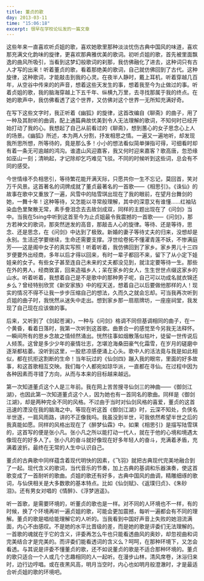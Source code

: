 ```yaml
---
title: 董贞的歌
day: 2013-03-11
time: "15:06:18"
excerpt: 很早在学校论坛发的一篇文章
---
```


这些年来一直喜欢听贞姐的歌，喜欢她歌里那种淡淡忧伤古典中国风的味道，喜欢那充满文化韵味的旋律，更喜欢那典雅优美的歌词。初听贞姐的歌，首先被里面飘逸的曲风所吸引，当看到这梦幻般歌词的刹那，我仿佛融化了进去，这种词只有古人才写的出来！听着董贞的歌，看着那绝美的歌词，自己就仿佛回到了古代。这种旋律，这种歌词，才能敲击到我的心灵。在夜半人静时，戴上耳机，听着穿越几百年，从空谷中传来的的声音，想着这些天发生的事，想着我至今为止做过的事。听着贞姐的歌，我的脑海穿越上下五千年、纵横九万里，去寻找那属于我的终点。在她的歌声中，我仿佛看透了这个世界，又仿佛对这个世界一无所知充满好奇。

在写下这些文字时，我正听着《幽狐》的旋律，这首改编自《聊斋》的曲子，用了一种及其耐听的曲调，配上通篇典故优美到令人无法理解的歌词，不知何时已经开始打动了我的心。我想起了自己从前看过的《聊斋》，想到蕙心的女子思念心上人的场景。《幽狐》所述，本为两人分割，抒发相思之情。一遍又一遍地听，却发现我所思所想，所等待的，竟是那么多！小小的想法看似简单弹指可得，可细看时却有着一条无可逾越的鸿沟。谁遣山风迎嘉客，我又何时迎来嘉客？歌高唐，忽恐缘如巫山一刻；清晌起，才记除却乞巧难见飞驳。不同的时候听到这些词，总会有不同的感受。

今世情缘不负相思引，等待繁花能开满天际，只愿共你一生不忘记，莫回首，笑对万千风景。这首著名的词牌成就了董贞最著名的一首歌——《相思引》。《诛仙》的故事在歌中又重放了一遍，风雪中的陆雪琪出现在了我的眼前，在望月台舞剑的她，一舞十年！这种等待，又怎能以寻常般理解，其中的深意又有谁懂……红袖玷染血色里聚散无常，素手誊泪念去去故剑成双，同样的主题出现在了《问剑》当中。当我在5sing中听到这首至今为止贞姐最令我震撼的一首歌——《问剑》，那方若神文的歌词，那突然迸发的高音，那敲击人心的旋律。等待、还是等待，思念、还是思念，在《问剑》中达到了极致。新婚的妻子等待丈夫的归来，没想却是永别。生活还学要继续，生命还需要支撑。浮世绘卷拓不懂濯青莲不妖，不惨满庭芳——这是阁中女子的真实写照！听着听着，我仿佛回到了家乡。家乡男儿十三四岁便要外出经商，多年以后才得以回来，有时一辈子都回不来，留下了从小定下娃娃亲的女子。有些女子甚至连自己未来的丈夫都没见到，就注定要等待一生。那些在外的男人，经商致富，回来造福乡人；呆在家乡的女人，生生世世点缀这家乡的山水。听着听着，我想着自己是不是歌中的那种男子呢，自己可以功成名就衣锦还乡么？曾经特别欣赏《新安家族》中的程天送，想着自己以后要做他那样的人！现实的情况不得不让我一步步压缩自己的想法，久而久之就会忘却。可当我再次听到贞姐的曲子时，我恍然从迷失中走出。想到家乡那一扇扇牌坊，一座座祠堂，我发现了自己现在应该做的事。

后来，又听到了《剑起苍澜》，一种与《问剑》格调不同但基调相同的曲子，在一个黄昏，看着日落时，我第一次听到这首歌。曲景合一的感觉至今另我无法释怀。一瞬间所有的思乡念故之情倾然涌出。恍然往事如烟散落似枯叶，徒留一世传说后人倾羡。这曾是多少少年的豪情壮志，怎堪沧海桑田豪气化霜雪，在岁月的磋磨中逐渐都枯萎。没听到这里，一股悲凉感便涌上心头。歌中人的活法竟与我是如此相似，都在抗拒这割断的生命！当年玩过的《仙剑四》蹦入我的眼帘，里面的好多故事，和这首歌相互交映。我们每个人都宛如琼华派，一直都在寻仙。在过程中因为各种因素而寻错了方向，从而与本来的目标越来越远。

第一次知道董贞这个人是三年前。我在网上苦苦搜寻仙剑三的神曲——《御剑江湖》，也因此第一次知道董贞这个人，因为她也有一首同名的歌曲。同样是《御剑江湖》，却是两种完全不同的风格。不过由于当时对仙剑风格的喜爱，董贞的这首迅速的湮没在我的脑海之中。等现在听这首《御剑江湖》时，云深不知处，负侠名半世逐，一肩风雨路，讲的不正像我吗。我虽没到半世，可我依然希望半世之后的我真能如愿。同样的风格出现在了《醉梦仙霖》中。如果《相思引》是描写陆雪琪的，这首写的便是张小凡。张小凡之所以能打动一代人，就在于他的心境和境遇太像现在的好多人了。张小凡的奋斗就好像现在好多年轻人的奋斗，充满着矛盾，充满着波折。最终在无常的人生中认识自己。

董贞的古典歌中同样蕴含着现代明快的因素，《飞羽》就把古典现代完美地融合到了一起。现代含义的歌词，当代音乐的节奏，加上古典的基调和乐器演奏，使这首歌变成了一首耐听的歌曲。贞姐的歌还有好多，古典中国风的曲调，精雕细琢的歌词，与仙侠相关是大多数歌的基本特点。比如《仙剑赋》、《返璞归贞》、《朱砂泪》。还有男女对唱的《情醉》、《浮梦逍遥》。

听一首歌，是需要环境的，听董贞的歌也是一样。对不同的人环境也不一样，有的时候，换了个环境再听一遍贞姐的歌，可能会更加震撼，每听一遍都会有不同的理解。董贞的歌是唱给能理解它的人听的。当我看到中国好声音上失败的她泪流满面，内心不由感叹。不是她的水平比晋级的差，而是她的歌是评委们无法理解的。一首歌的魂就在于它的含义，评委再怎么牛也只能看透曲风的奥妙，却忽视曲和词完美结合才是完美的。而评委们能看透词的含义么？呵呵，在那种环境下，又怎会看透。与其说是评委不懂董贞的歌，还不如说董贞的歌是不适合那种环境的。董贞的歌只适合一个人或几个志趣相同的人一起听。在漫步山林，清风席卷，沐浴归来时，边行边哼唱。或在夜黑风高，明月当空时，内心也如明月般澄澈时，才是最适合听贞姐的歌的环境吧。